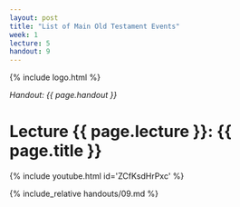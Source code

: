 ```yaml
---
layout: post
title: "List of Main Old Testament Events"
week: 1
lecture: 5
handout: 9
---
```


{% include logo.html %}

*Handout: {{ page.handout }}*

# Lecture {{ page.lecture }}: {{ page.title }}

{% include youtube.html id='ZCfKsdHrPxc' %}

{% include_relative handouts/09.md %}